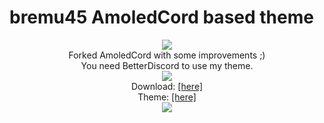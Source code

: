 # bremu45 AmoledCord based theme
<p align="center">
    <img src="https://i.imgur.com/DwVIgrh.gif"><br>
    Forked AmoledCord with some improvements ;)<br>
    You need BetterDiscord to use my theme.<br>
    <img src="https://i.imgur.com/DwVIgrh.gif"><br>
    Download: <a href="https://betterdiscord.app/">[here]</a><br>
    Theme: <a href="https://raw.githubusercontent.com/bremu45/bremu45amoled/main/bremu45.theme.css">[here]</a><br>
    <img src="https://i.imgur.com/DwVIgrh.gif">
</p>
